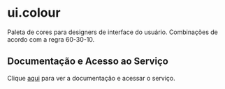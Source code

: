 # ui.colour

Paleta de cores para designers de interface do usuário. Combinações de acordo com a regra 60-30-10.

## Documentação e Acesso ao Serviço

Clique [aqui](https://www.instagram.com/ui.color) para ver a documentação e acessar o serviço.